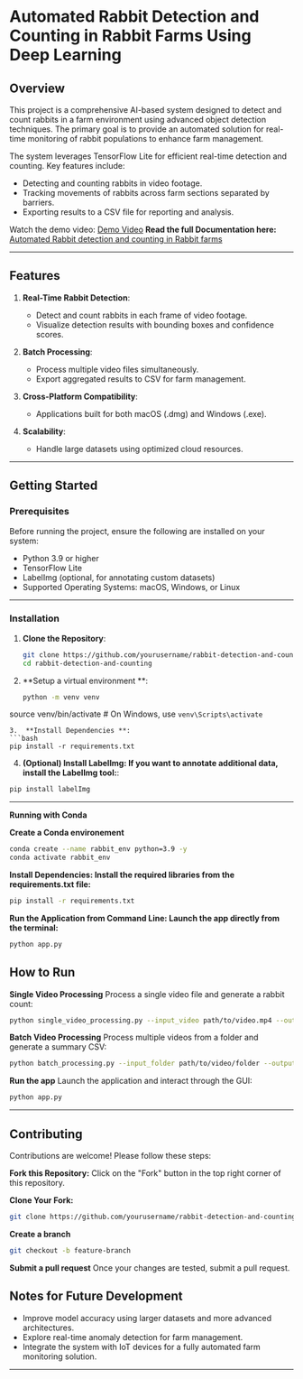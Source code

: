 # Automated Rabbit Detection and Counting in Rabbit Farms Using Deep Learning

## Overview

This project is a comprehensive AI-based system designed to detect and count rabbits in a farm environment using advanced object detection techniques. The primary goal is to provide an automated solution for real-time monitoring of rabbit populations to enhance farm management.

The system leverages TensorFlow Lite for efficient real-time detection and counting. Key features include:
- Detecting and counting rabbits in video footage.
- Tracking movements of rabbits across farm sections separated by barriers.
- Exporting results to a CSV file for reporting and analysis.

Watch the demo video: [Demo Video](./demo.mp4)
**Read the full Documentation here:** [Automated Rabbit detection and counting in Rabbit farms](https://dg-ai.gitbook.io/ai-rabbit-classification)

---

## Features

1. **Real-Time Rabbit Detection**:
   - Detect and count rabbits in each frame of video footage.
   - Visualize detection results with bounding boxes and confidence scores.

2. **Batch Processing**:
   - Process multiple video files simultaneously.
   - Export aggregated results to CSV for farm management.

3. **Cross-Platform Compatibility**:
   - Applications built for both macOS (.dmg) and Windows (.exe).

4. **Scalability**:
   - Handle large datasets using optimized cloud resources.

---


## Getting Started

### Prerequisites

Before running the project, ensure the following are installed on your system:

- Python 3.9 or higher
- TensorFlow Lite
- LabelImg (optional, for annotating custom datasets)
- Supported Operating Systems: macOS, Windows, or Linux

---

### Installation

1. **Clone the Repository**:
   ```bash
   git clone https://github.com/yourusername/rabbit-detection-and-counting.git
   cd rabbit-detection-and-counting
   ```
2.  **Setup a virtual environment **:
	```bash
	python -m venv venv
source venv/bin/activate   # On Windows, use `venv\Scripts\activate`
```
3.  **Install Dependencies **:
```bash
pip install -r requirements.txt
```
4.  **(Optional) Install LabelImg: If you want to annotate additional data, install the LabelImg tool:**:
```bash
pip install labelImg
```
---
**Running with Conda**

**Create a Conda environement**
```bash
conda create --name rabbit_env python=3.9 -y
conda activate rabbit_env
```
**Install Dependencies: Install the required libraries from the requirements.txt file:**
```bash
pip install -r requirements.txt
```
**Run the Application from Command Line: Launch the app directly from the terminal:**
```bash
python app.py
```

## How to Run

**Single Video Processing**
Process a single video file and generate a rabbit count:
```bash
python single_video_processing.py --input_video path/to/video.mp4 --output_folder path/to/output
```
**Batch Video Processing**
Process multiple videos from a folder and generate a summary CSV:
```bash
python batch_processing.py --input_folder path/to/video/folder --output_csv path/to/output.csv
```
**Run the app**
Launch the application and interact through the GUI:
```bash
python app.py
```
---

## Contributing

Contributions are welcome! Please follow these steps:

**Fork this Repository:**
Click on the "Fork" button in the top right corner of this repository.

**Clone Your Fork:**
```bash
git clone https://github.com/yourusername/rabbit-detection-and-counting.git
```
**Create a branch**
```bash
git checkout -b feature-branch
```
**Submit a pull request**
Once your changes are tested, submit a pull request.

## Notes for Future Development

- Improve model accuracy using larger datasets and more advanced architectures.
- Explore real-time anomaly detection for farm management.
- Integrate the system with IoT devices for a fully automated farm monitoring solution.

---

